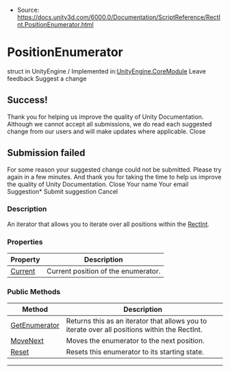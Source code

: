 * Source: https://docs.unity3d.com/6000.0/Documentation/ScriptReference/RectInt.PositionEnumerator.html

# PositionEnumerator
struct in UnityEngine
/
Implemented in:[UnityEngine.CoreModule](https://docs.unity3d.com/6000.0/Documentation/ScriptReference/UnityEngine.CoreModule.html)
Leave feedback
Suggest a change
## Success!
Thank you for helping us improve the quality of Unity Documentation. Although we cannot accept all submissions, we do read each suggested change from our users and will make updates where applicable.
Close
## Submission failed
For some reason your suggested change could not be submitted. Please <a>try again</a> in a few minutes. And thank you for taking the time to help us improve the quality of Unity Documentation.
Close
Your name Your email Suggestion* Submit suggestion
Cancel
### Description
An iterator that allows you to iterate over all positions within the [RectInt](https://docs.unity3d.com/6000.0/Documentation/ScriptReference/RectInt.html).
### Properties
Property | Description  
---|---  
[Current](https://docs.unity3d.com/6000.0/Documentation/ScriptReference/RectInt.PositionEnumerator.Current.html) | Current position of the enumerator.  
### Public Methods
Method | Description  
---|---  
[GetEnumerator](https://docs.unity3d.com/6000.0/Documentation/ScriptReference/RectInt.PositionEnumerator.GetEnumerator.html) | Returns this as an iterator that allows you to iterate over all positions within the RectInt.  
[MoveNext](https://docs.unity3d.com/6000.0/Documentation/ScriptReference/RectInt.PositionEnumerator.MoveNext.html) | Moves the enumerator to the next position.  
[Reset](https://docs.unity3d.com/6000.0/Documentation/ScriptReference/RectInt.PositionEnumerator.Reset.html) | Resets this enumerator to its starting state.  
* * *
